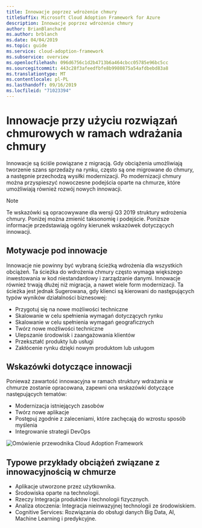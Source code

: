```yaml
---
title: Innowacje poprzez wdrożenie chmury
titleSuffix: Microsoft Cloud Adoption Framework for Azure
description: Innowacje poprzez wdrożenie chmury
author: BrianBlanchard
ms.author: brblanch
ms.date: 04/04/2019
ms.topic: guide
ms.service: cloud-adoption-framework
ms.subservice: overview
ms.openlocfilehash: 096d6756c1d2b4713b6a464cbcc05785e96bc5cc
ms.sourcegitcommit: 443c28f3afeedfbfe8b9980875a54afdbebd83a8
ms.translationtype: MT
ms.contentlocale: pl-PL
ms.lasthandoff: 09/16/2019
ms.locfileid: "71023394"
---
```

# <a name="innovation-through-cloud-adoption-in-the-cloud-adoption-framework"></a>Innowacje przy użyciu rozwiązań chmurowych w ramach wdrażania chmury

Innowacje są ściśle powiązane z migracją. Gdy obciążenia umożliwiają tworzenie szans sprzedaży na rynku, często są one migrowane do chmury, a następnie przechodzą wysiłki modernizacji. Po modernizacji chmury można przyspieszyć nowoczesne podejścia oparte na chmurze, które umożliwiają również rozwój nowych innowacji.

> [!NOTE]
> Te wskazówki są opracowywane dla wersji Q3 2019 struktury wdrożenia chmury. Poniżej można zmienić taksonomię i podejście. Poniższe informacje przedstawiają ogólny kierunek wskazówek dotyczących innowacji.

## <a name="motivations-behind-innovation"></a>Motywacje pod innowacje

Innowacje nie powinny być wybraną ścieżką wdrożenia dla wszystkich obciążeń. Ta ścieżka do wdrożenia chmury często wymaga większego inwestowania w kod niestandardowy i zarządzanie danymi. Innowacje również trwają dłużej niż migracja, a nawet wiele form modernizacji. Ta ścieżka jest jednak Sugerowana, gdy klienci są kierowani do następujących typów wyników działalności biznesowej:

- Przygotuj się na nowe możliwości techniczne
- Skalowanie w celu spełnienia wymagań dotyczących rynku
- Skalowanie w celu spełnienia wymagań geograficznych
- Twórz nowe możliwości techniczne
- Ulepszanie środowisk i zaangażowania klientów
- Przekształć produkty lub usługi
- Zakłócenie rynku dzięki nowym produktom lub usługom

## <a name="innovation-guidance"></a>Wskazówki dotyczące innowacji

Ponieważ zawartość innowacyjna w ramach struktury wdrażania w chmurze zostanie opracowana, zapewni ona wskazówki dotyczące następujących tematów:

- Modernizacja istniejących zasobów
- Twórz nowe aplikacje
- Postępuj zgodnie z zaleceniami, które zachęcają do wzrostu sposób myślenia
- Integrowanie strategii DevOps

![Omówienie przewodnika Cloud Adoption Framework](../_images/caf-overview.png)

## <a name="common-workload-examples-associated-with-a-cloud-innovation"></a>Typowe przykłady obciążeń związane z innowacyjnością w chmurze

- Aplikacje utworzone przez użytkownika.
- Środowiska oparte na technologii.
- Rzeczy Integracja produktów i technologii fizycznych.
- Analiza otoczenia: Integracja nieinwazyjnej technologii ze środowiskiem.
- Cognitive Services: Rozwiązania do obsługi danych Big Data, AI, Machine Learning i predykcyjne.
